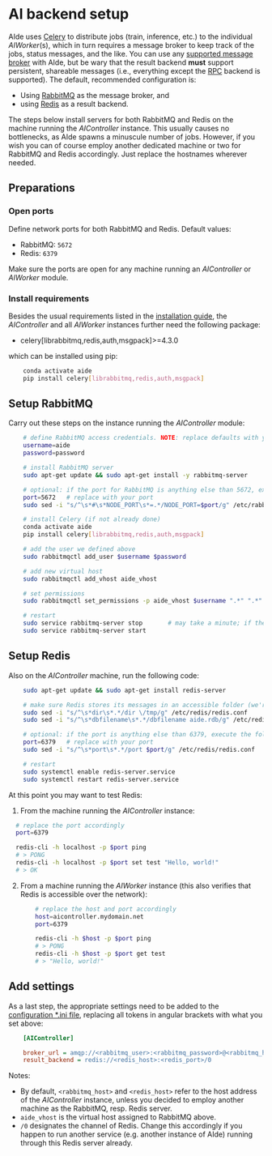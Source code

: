 # AI backend setup

AIde uses [Celery](http://www.celeryproject.org) to distribute jobs (train, inference, etc.) to the individual _AIWorker_(s), which in turn requires a message broker to keep track of the jobs, status messages, and the like.
You can use any [supported message broker](http://docs.celeryproject.org/en/latest/getting-started/brokers/index.html) with AIde, but be wary that the result backend **must** support persistent, shareable messages (i.e., everything except the [RPC](https://docs.celeryproject.org/en/latest/internals/reference/celery.backends.rpc.html) backend is supported). The default, recommended configuration is:
* Using [RabbitMQ](http://docs.celeryproject.org/en/latest/getting-started/brokers/rabbitmq.html) as the message broker, and
* using [Redis](https://docs.celeryproject.org/en/latest/getting-started/brokers/redis.html#results) as a result backend.


The steps below install servers for both RabbitMQ and Redis on the machine running the _AIController_ instance. This usually causes no bottlenecks, as AIde spawns a minuscule number of jobs. However, if you wish you can of course employ another dedicated machine or two for RabbitMQ and Redis accordingly. Just replace the hostnames wherever needed.


## Preparations

### Open ports

Define network ports for both RabbitMQ and Redis. Default values:
* RabbitMQ: `5672`
* Redis: `6379`

Make sure the ports are open for any machine running an _AIController_ or _AIWorker_ module.


### Install requirements

Besides the usual requirements listed in the [installation guide](install.md/#requirements), the _AIController_ and all _AIWorker_ instances further need the following package:
* celery[librabbitmq,redis,auth,msgpack]>=4.3.0

which can be installed using pip:
```bash
    conda activate aide
    pip install celery[librabbitmq,redis,auth,msgpack]
```



## Setup RabbitMQ

Carry out these steps on the instance running the _AIController_ module:
```bash
    # define RabbitMQ access credentials. NOTE: replace defaults with your own values
    username=aide
    password=password

    # install RabbitMQ server
    sudo apt-get update && sudo apt-get install -y rabbitmq-server

    # optional: if the port for RabbitMQ is anything else than 5672, execute the following line:
    port=5672   # replace with your port
    sudo sed -i "s/^\s*#\s*NODE_PORT\s*=.*/NODE_PORT=$port/g" /etc/rabbitmq/rabitmq-env.conf

    # install Celery (if not already done)
    conda activate aide
    pip install celery[librabbitmq,redis,auth,msgpack]

    # add the user we defined above
    sudo rabbitmqctl add_user $username $password

    # add new virtual host
    sudo rabbitmqctl add_vhost aide_vhost

    # set permissions
    sudo rabbitmqctl set_permissions -p aide_vhost $username ".*" ".*" ".*"

    # restart
    sudo service rabbitmq-server stop       # may take a minute; if the command hangs: sudo pkill -KILL -u rabbitmq
    sudo service rabbitmq-server start
```



## Setup Redis

Also on the _AIController_ machine, run the following code:
```bash
    sudo apt-get update && sudo apt-get install redis-server

    # make sure Redis stores its messages in an accessible folder (we're using /tmp/aide.rdb here)
    sudo sed -i "s/^\s*dir\s*.*/dir \/tmp/g" /etc/redis/redis.conf
    sudo sed -i "s/^\s*dbfilename\s*.*/dbfilename aide.rdb/g" /etc/redis/redis.conf

    # optional: if the port is anything else than 6379, execute the following line:
    port=6379   # replace with your port
    sudo sed -i "s/^\s*port\s*.*/port $port/g" /etc/redis/redis.conf

    # restart
    sudo systemctl enable redis-server.service
    sudo systemctl restart redis-server.service
```


At this point you may want to test Redis:
1. From the machine running the _AIController_ instance:
  ```bash
    # replace the port accordingly
    port=6379

    redis-cli -h localhost -p $port ping
    # > PONG
    redis-cli -h localhost -p $port set test "Hello, world!"
    # > OK
  ```

2. From a machine running the _AIWorker_ instance (this also verifies that Redis is accessible over the network):
    ```bash
        # replace the host and port accordingly
        host=aicontroller.mydomain.net
        port=6379

        redis-cli -h $host -p $port ping
        # > PONG
        redis-cli -h $host -p $port get test
        # > "Hello, world!"
    ```



## Add settings

As a last step, the appropriate settings need to be added to the [configuration *.ini file](configure_settings.md), replacing all tokens in angular brackets with what you set above:

```ini
    [AIController]

    broker_url = amqp://<rabbitmq_user>:<rabbitmq_password>@<rabbitmq_host>:<rabbitmq_port>/aide_vhost
    result_backend = redis://<redis_host>:<redis_port>/0
```

Notes:
* By default, `<rabbitmq_host>` and `<redis_host>` refer to the host address of the _AIController_ instance, unless you decided to employ another machine as the RabbitMQ, resp. Redis server.
* `aide_vhost` is the virtual host assigned to RabbitMQ above.
* `/0` designates the channel of Redis. Change this accordingly if you happen to run another service (e.g. another instance of AIde) running through this Redis server already.